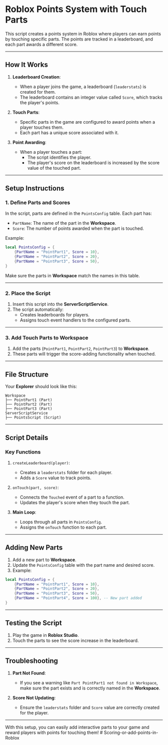 

# Roblox Points System with Touch Parts

This script creates a points system in Roblox where players can earn points by touching specific parts. The points are tracked in a leaderboard, and each part awards a different score.

---

## How It Works

1. **Leaderboard Creation**:
   - When a player joins the game, a leaderboard (`leaderstats`) is created for them.
   - The leaderboard contains an integer value called `Score`, which tracks the player's points.

2. **Touch Parts**:
   - Specific parts in the game are configured to award points when a player touches them.
   - Each part has a unique score associated with it.

3. **Point Awarding**:
   - When a player touches a part:
     - The script identifies the player.
     - The player's score on the leaderboard is increased by the score value of the touched part.

---

## Setup Instructions

### 1. Define Parts and Scores
In the script, parts are defined in the `PointsConfig` table. Each part has:
- `PartName`: The name of the part in the **Workspace**.
- `Score`: The number of points awarded when the part is touched.

Example:
```lua
local PointsConfig = {
    {PartName = "PointPart1", Score = 10},
    {PartName = "PointPart2", Score = 20},
    {PartName = "PointPart3", Score = 50},
}
```
Make sure the parts in **Workspace** match the names in this table.

---

### 2. Place the Script
1. Insert this script into the **ServerScriptService**.
2. The script automatically:
   - Creates leaderboards for players.
   - Assigns touch event handlers to the configured parts.

---

### 3. Add Touch Parts to Workspace
1. Add the parts (`PointPart1`, `PointPart2`, `PointPart3`) to **Workspace**.
2. These parts will trigger the score-adding functionality when touched.

---

## File Structure

Your **Explorer** should look like this:

```
Workspace
├── PointPart1 (Part)
├── PointPart2 (Part)
├── PointPart3 (Part)
ServerScriptService
├── PointsScript (Script)
```

---

## Script Details

### Key Functions
1. `createLeaderboard(player)`:
   - Creates a `leaderstats` folder for each player.
   - Adds a `Score` value to track points.

2. `onTouch(part, score)`:
   - Connects the `Touched` event of a part to a function.
   - Updates the player's score when they touch the part.

3. **Main Loop**:
   - Loops through all parts in `PointsConfig`.
   - Assigns the `onTouch` function to each part.

---

## Adding New Parts

1. Add a new part to **Workspace**.
2. Update the `PointsConfig` table with the part name and desired score.
3. Example:
```lua
local PointsConfig = {
    {PartName = "PointPart1", Score = 10},
    {PartName = "PointPart2", Score = 20},
    {PartName = "PointPart3", Score = 50},
    {PartName = "PointPart4", Score = 100}, -- New part added
}
```

---

## Testing the Script

1. Play the game in **Roblox Studio**.
2. Touch the parts to see the score increase in the leaderboard.

---

## Troubleshooting

1. **Part Not Found**:
   - If you see a warning like `Part PointPart1 not found in Workspace`, make sure the part exists and is correctly named in the **Workspace**.

2. **Score Not Updating**:
   - Ensure the `leaderstats` folder and `Score` value are correctly created for the player.

---

With this setup, you can easily add interactive parts to your game and reward players with points for touching them!
#   S c o r i n g - o r - a d d - p o i n t s - i n - R o b l o x  
 